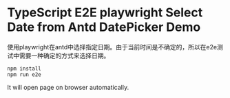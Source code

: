 TypeScript E2E playwright Select Date from Antd DatePicker Demo
=================================

使用playwright在antd中选择指定日期。由于当前时间是不确定的，所以在e2e测试中需要一种确定的方式来选择日期。

```
npm install
npm run e2e
```

It will open page on browser automatically.

